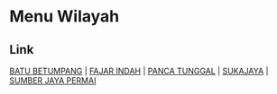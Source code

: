 # Menu Wilayah

## Link

[BATU BETUMPANG](https://github.com/gigit-pemilu/pemilu-2024-19-kepulauan-bangka-belitung/tree/main/pileg-dpr/hitung-suara/sub/19-kepulauan-bangka-belitung/sub/03-bangka-selatan/sub/07-pulau-besar/sub/2001-batu-betumpang)
 | 
[FAJAR INDAH](https://github.com/gigit-pemilu/pemilu-2024-19-kepulauan-bangka-belitung/tree/main/pileg-dpr/hitung-suara/sub/19-kepulauan-bangka-belitung/sub/03-bangka-selatan/sub/07-pulau-besar/sub/2005-fajar-indah)
 | 
[PANCA TUNGGAL](https://github.com/gigit-pemilu/pemilu-2024-19-kepulauan-bangka-belitung/tree/main/pileg-dpr/hitung-suara/sub/19-kepulauan-bangka-belitung/sub/03-bangka-selatan/sub/07-pulau-besar/sub/2003-panca-tunggal)
 | 
[SUKAJAYA](https://github.com/gigit-pemilu/pemilu-2024-19-kepulauan-bangka-belitung/tree/main/pileg-dpr/hitung-suara/sub/19-kepulauan-bangka-belitung/sub/03-bangka-selatan/sub/07-pulau-besar/sub/2002-sukajaya)
 | 
[SUMBER JAYA PERMAI](https://github.com/gigit-pemilu/pemilu-2024-19-kepulauan-bangka-belitung/tree/main/pileg-dpr/hitung-suara/sub/19-kepulauan-bangka-belitung/sub/03-bangka-selatan/sub/07-pulau-besar/sub/2004-sumber-jaya-permai)

